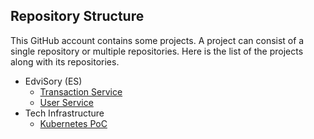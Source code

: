 ## Repository Structure
This GitHub account contains some projects. 
A project can consist of a single repository or multiple repositories.
Here is the list of the projects along with its repositories.
- EdviSory (ES)
  - [Transaction Service](https://github.com/hdlproject/es-transaction-service)
  - [User Service](https://github.com/hdlproject/es-user-service)
- Tech Infrastructure
  - [Kubernetes PoC](https://github.com/hdlproject/kubernetes-poc)
